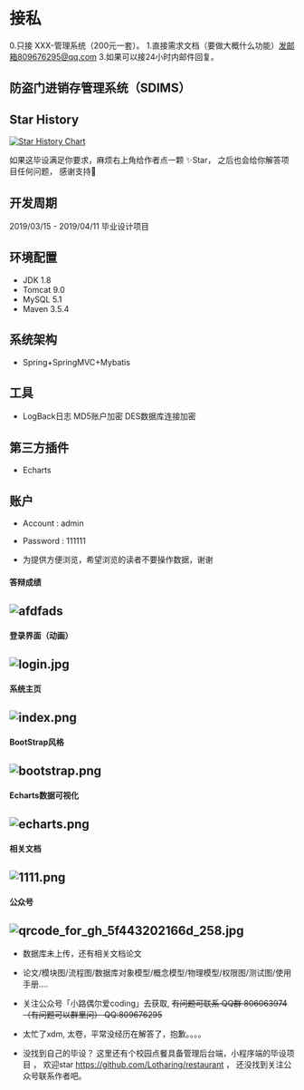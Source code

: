 # 接私
0.只接 XXX-管理系统（200元一套）。
1.直接需求文档（要做大概什么功能）发邮箱809676295@qq.com
3.如果可以接24小时内邮件回复。


## 防盗门进销存管理系统（SDIMS）

## Star History

[![Star History Chart](https://api.star-history.com/svg?repos=Lotharing/SDIMS&type=Date)](https://star-history.com/#Lotharing/SDIMS&Date)

如果这毕设满足你要求，麻烦右上角给作者点一颗 ✨Star， 之后也会给你解答项目任何问题， 感谢支持🙏 

## 开发周期

2019/03/15 - 2019/04/11 毕业设计项目

## 环境配置

- JDK 1.8
- Tomcat 9.0
- MySQL 5.1
- Maven 3.5.4

## 系统架构

- Spring+SpringMVC+Mybatis

## 工具

- LogBack日志 MD5账户加密 DES数据库连接加密

## 第三方插件

- Echarts


## 账户

- Account : admin

- Password : 111111

- 为提供方便浏览，希望浏览的读者不要操作数据，谢谢

#### 答辩成绩
## ![afdfads](https://i.loli.net/2019/08/16/IvH6wBsEmzJp3j9.png)
 
#### 登录界面（动画）
## ![login.jpg](https://i.loli.net/2019/08/16/jwGcMBOz9C5US8A.png)

#### 系统主页
## ![index.png](https://i.loli.net/2019/08/16/MoP9VOtA18sQNEH.png)

#### BootStrap风格
## ![bootstrap.png](https://i.loli.net/2019/08/16/lLf8Ov1hBpZFPSY.png)

#### Echarts数据可视化
## ![echarts.png](https://i.loli.net/2019/08/16/PRnlz5JFGbfUC9e.png)

#### 相关文档
## ![1111.png](https://i.loli.net/2020/01/27/OwK5X3dQMrl6kus.png)

#### 公众号
## ![qrcode_for_gh_5f443202166d_258.jpg](https://i.loli.net/2020/12/01/lj1hcxsaUBECZfN.jpg)

* 数据库未上传，还有相关文档论文

* 论文/模块图/流程图/数据库对象模型/概念模型/物理模型/权限图/测试图/使用手册....  

* 关注公众号「小路偶尔爱coding」去获取, ~~有问题可联系 QQ群 806063974 （有问题可以群里问） QQ:809676295~~
* 太忙了xdm, 太卷，平常没经历在解答了，抱歉。。。。


* 没找到自己的毕设？ 这里还有个校园点餐具备管理后台端，小程序端的毕设项目 ， 欢迎star  https://github.com/Lotharing/restaurant ， 还没找到关注公众号联系作者吧。
